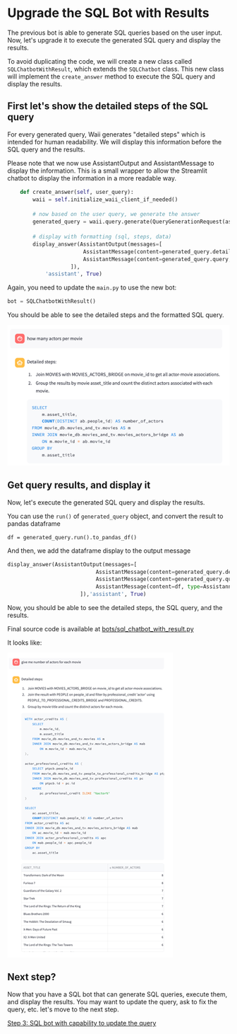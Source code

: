 # Upgrade the SQL Bot with Results

The previous bot is able to generate SQL queries based on the user input. Now, let's upgrade it to execute the generated SQL query and display the results.

To avoid duplicating the code, we will create a new class called `SQLChatbotWithResult`, which extends the `SQLChatbot` class. This new class will implement the `create_answer` method to execute the SQL query and display the results.

## First let's show the detailed steps of the SQL query

For every generated query, Waii generates "detailed steps" which is intended for human readability. We will display this information before the SQL query and the results.

Please note that we now use AssistantOutput and AssistantMessage to display the information. This is a small wrapper to allow the Streamlit chatbot to display the information in a more readable way.

```python
    def create_answer(self, user_query):
        waii = self.initialize_waii_client_if_needed()

        # now based on the user query, we generate the answer
        generated_query = waii.query.generate(QueryGenerationRequest(ask=user_query))

        # display with formatting (sql, steps, data)
        display_answer(AssistantOutput(messages=[
                        AssistantMessage(content=generated_query.detailed_steps, type=AssistanntMessageType.Step),
                        AssistantMessage(content=generated_query.query, type=AssistanntMessageType.SQL)
                    ]),
            'assistant', True)
```

Again, you need to update the `main.py` to use the new bot:

```python
bot = SQLChatbotWithResult()
```

You should be able to see the detailed steps and the formatted SQL query.

![SQL bot with format](screenshots/2_sql_bot_with_format.png)

## Get query results, and display it

Now, let's execute the generated SQL query and display the results.

You can use the `run()` of `generated_query` object, and convert the result to pandas dataframe

```
df = generated_query.run().to_pandas_df()
```

And then, we add the dataframe display to the output message

```python
display_answer(AssistantOutput(messages=[
                            AssistantMessage(content=generated_query.detailed_steps, type=AssistanntMessageType.Step),
                            AssistantMessage(content=generated_query.query, type=AssistanntMessageType.SQL),
                            AssistantMessage(content=df, type=AssistanntMessageType.Data)
                       ]),'assistant', True)
```

Now, you should be able to see the detailed steps, the SQL query, and the results.

Final source code is available at [bots/sql_chatbot_with_result.py](../bots/sql_chatbot_with_result.py)

It looks like: 

![SQL bot with results](screenshots/2_sql_bot_with_format_and_tables.png)

## Next step?

Now that you have a SQL bot that can generate SQL queries, execute them, and display the results. You may want to update the query, ask to fix the query, etc. let's move to the next step.

[Step 3: SQL bot with capability to update the query](./3_sql_bot_with_update.md)